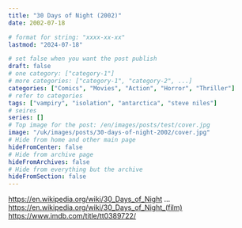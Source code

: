 ```yaml
---
title: "30 Days of Night (2002)"
date: 2002-07-18

# format for string: "xxxx-xx-xx"
lastmod: "2024-07-18"

# set false when you want the post publish
draft: false
# one category: ["category-1"]
# more categories: ["category-1", "category-2", ...]
categories: ["Comics", "Movies", "Action", "Horror", "Thriller"]
# refer to categories
tags: ["vampiry", "isolation", "antarctica", "steve niles"]
# seires
series: []
# Top image for the post: /en/images/posts/test/cover.jpg
image: "/uk/images/posts/30-days-of-night-2002/cover.jpg"
# Hide from home and other main page
hideFromCenter: false
# Hide from archive page
hideFromArchives: false
# Hide from everything but the archive
hideFromSection: false
---
```

https://en.wikipedia.org/wiki/30_Days_of_Night
...
https://en.wikipedia.org/wiki/30_Days_of_Night_(film)
https://www.imdb.com/title/tt0389722/
<!--more-->